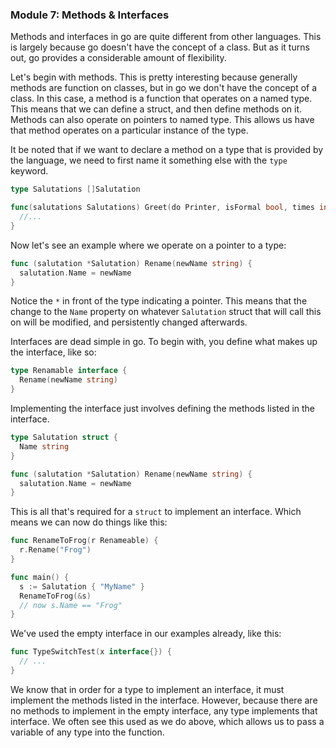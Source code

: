 ### Module 7: Methods & Interfaces

Methods and interfaces in go are quite different from other languages. This is largely because go doesn't have the concept of a class. But as it turns out, go provides a considerable amount of flexibility.

Let's begin with methods. This is pretty interesting because generally methods are function on classes, but in go we don't have the concept of a class. In this case, a method is a function that operates on a named type. This means that we can define a struct, and then define methods on it. Methods can also operate on pointers to named type. This allows us have that method operates on a particular instance of the type.

It be noted that if we want to declare a method on a type that is provided by the language, we need to first name it something else with the `type` keyword.
```go
type Salutations []Salutation

func(salutations Salutations) Greet(do Printer, isFormal bool, times int){
  //...
}
```

Now let's see an example where we operate on a pointer to a type:
```go
func (salutation *Salutation) Rename(newName string) {
  salutation.Name = newName
}
```
Notice the `*` in front of the type indicating a pointer. This means that the change to the `Name` property on whatever `Salutation` struct that will call this on will be modified, and persistently changed afterwards.

Interfaces are dead simple in go. To begin with, you define what makes up the interface, like so:
```go
type Renamable interface {
  Rename(newName string)
}
```
Implementing the interface just involves defining the methods listed in the interface.
```go
type Salutation struct {
  Name string
}

func (salutation *Salutation) Rename(newName string) {
  salutation.Name = newName
}
```
This is all that's required for a `struct` to implement an interface. Which means we can now do things like this:
```go
func RenameToFrog(r Renameable) {
  r.Rename("Frog")
}

func main() {
  s := Salutation { "MyName" }
  RenameToFrog(&s)
  // now s.Name == "Frog"
}
```

We've used the empty interface in our examples already, like this:
```go
func TypeSwitchTest(x interface{}) {
  // ...
}
```
We know that in order for a type to implement an interface, it must implement the methods listed in the interface. However, because there are no methods to implement in the empty interface, any type implements that interface. We often see this used as we do above, which allows us to pass a variable of any type into the function.
